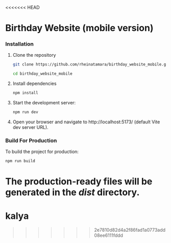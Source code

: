 <<<<<<< HEAD
# Birthday Website (mobile version)

### Installation

1. Clone the repository
   ```bash
   git clone https://github.com/rheinatamara/birthday_website_mobile.git
   
   cd birthday_website_mobile
   ```
2. Install dependencies
   ```bash
   npm install
   ```
3. Start the development server:
    ```bash
    npm run dev
    ```
4. Open your browser and navigate to http://localhost:5173/ (default Vite dev   server URL).


### Build For Production

 To build the project for production:
```bash
npm run build
```
The production-ready files will be generated in the _dist_ directory.
=======
# kalya
>>>>>>> 2e7810d82d4a2f86fad1a0773add08ee6111fddd
